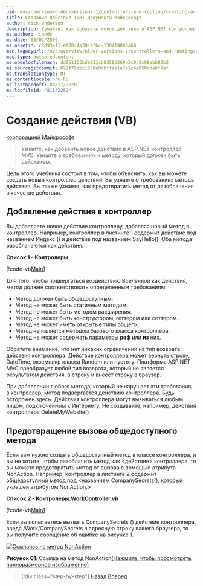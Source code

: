 ```yaml
---
uid: mvc/overview/older-versions-1/controllers-and-routing/creating-an-action-vb
title: Создание действия (VB) Документы Майкрософт
author: rick-anderson
description: Узнайте, как добавить новое действие в ASP.NET контроллер MVC. Узнайте о требованиях к методу, который должен быть действием.
ms.author: riande
ms.date: 03/02/2009
ms.assetid: c8d93e11-ef78-4a30-afbc-f30419000a60
msc.legacyurl: /mvc/overview/older-versions-1/controllers-and-routing/creating-an-action-vb
msc.type: authoredcontent
ms.openlocfilehash: dd651155bdb931cb8358d369b3c0c2c98abb86b2
ms.sourcegitcommit: 022f79dbc1350e0c6ffaa1e7e7c6e850cdabf9af
ms.translationtype: MT
ms.contentlocale: ru-RU
ms.lasthandoff: 04/17/2020
ms.locfileid: "81542252"
---
```

# <a name="creating-an-action-vb"></a>Создание действия (VB)

[корпорацией Майкрософт](https://github.com/microsoft)

> Узнайте, как добавить новое действие в ASP.NET контроллер MVC. Узнайте о требованиях к методу, который должен быть действием.

Цель этого учебника состоит в том, чтобы объяснить, как вы можете создать новый контроллер действий. Вы узнаете о требованиях метода действия. Вы также узнаете, как предотвратить метод от разоблачения в качестве действия.

## <a name="adding-an-action-to-a-controller"></a>Добавление действия в контроллер

Вы добавляете новое действие контроллеру, добавляя новый метод в контроллер. Например, контроллер в листинге 1 содержит действие под названием Индекс () и действие под названием SayHello(). Оба метода разоблачаются как действия.

**Список 1 - Контролеры**

[!code-vb[Main](creating-an-action-vb/samples/sample1.vb)]

Для того, чтобы подвергаться воздействию Вселенной как действия, метод должен соответствовать определенным требованиям:

- Метод должен быть общедоступным.
- Метод не может быть статичным методом.
- Метод не может быть методом расширения.
- Метод не может быть конструктором, геттером или сеттером.
- Метод не может иметь открытые типы общего.
- Метод не является методом базового класса контроллера.
- Метод не может содержать параметры **реф** или **из** них.

Обратите внимание, что нет никаких ограничений на тип возврата действия контроллера. Действие контроллера может вернуть строку, DateTime, экземпляр класса Random или пустоту. Платформа ASP.NET MVC преобразует любой тип возврата, который не является результатом действия, в строку и внесет строку в браузер.

При добавлении любого метода, который не нарушает эти требования, в контроллер, метод подвергается действию контроллера. Будь осторожен здесь. Действия контроллера могут вызываться любым лицом, подключенным к Интернету. Не создавайте, например, действия контроллера DeleteMyWebsite()

## <a name="preventing-a-public-method-from-being-invoked"></a>Предотвращение вызова общедоступного метода

Если вам нужно создать общедоступный метод в классе контроллера, и вы не хотите, чтобы разоблачить метод как &lt;действие&gt; контроллера, то вы можете предотвратить метод от вызова с помощью атрибута NonAction. Например, контроллер в листинге 2 содержит общедоступный метод под &lt;названием CompanySecrets(), который украшен атрибутом NonAction.&gt;

**Список 2 - Контролеры.WorkController.vb**

[!code-vb[Main](creating-an-action-vb/samples/sample2.vb)]

Если вы попытаетесь вызвать CompanySecrets () действие контроллера, введя /Work/CompanySecrets в адресную строку вашего браузера, то вы получите сообщение об ошибке на рисунке 1.

[![Ссылаясь на метод NonAction](creating-an-action-vb/_static/image1.jpg)](creating-an-action-vb/_static/image1.png)

**Рисунок 01**: Ссылка на метод NonAction[(Нажмите, чтобы просмотреть полноразмерное изображение)](creating-an-action-vb/_static/image2.png)

> [!div class="step-by-step"]
> [Назад](creating-a-controller-vb.md)
> [Вперед](aspnet-mvc-controllers-overview-cs.md)
